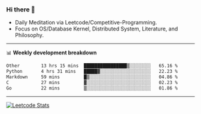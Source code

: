 ### Hi there 👋
* Daily Meditation via Leetcode/Competitive-Programming.
* Focus on OS/Database Kernel, Distributed System, Literature, and Philosophy.

-------

📊 **Weekly development breakdown**
<!--START_SECTION:waka-->

```txt
Other        13 hrs 15 mins  ████████████████▒░░░░░░░░   65.16 %
Python       4 hrs 31 mins   █████▓░░░░░░░░░░░░░░░░░░░   22.23 %
Markdown     59 mins         █▒░░░░░░░░░░░░░░░░░░░░░░░   04.86 %
C            27 mins         ▓░░░░░░░░░░░░░░░░░░░░░░░░   02.23 %
Go           22 mins         ▒░░░░░░░░░░░░░░░░░░░░░░░░   01.86 %
```

<!--END_SECTION:waka-->

-------

[![Leetcode Stats](https://leetcard.jacoblin.cool/hzhang413?font=Fira+Mono)](https://leetcode.com/fxrc)
<!-- ![image](./cyberpunk-ghost-in-the-shell.gif)
![image](./gis-archive.png) -->
